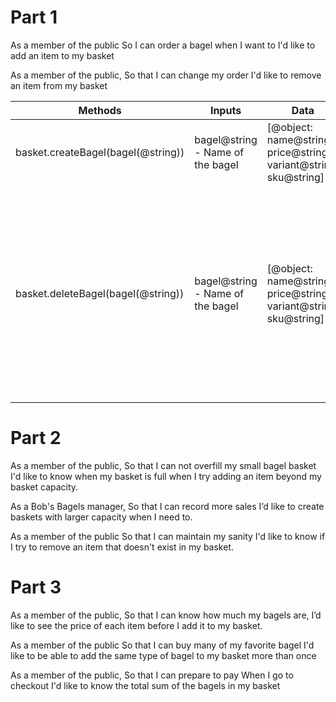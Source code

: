# Part 1
As a member of the public
So I can order a bagel when I want to
I'd like to add an item to my basket

As a member of the public,
So that I can change my order
I'd like to remove an item from my basket

| Methods                            | Inputs                           | Data                                                             | Scenario                                                                                                    | Outputs                |
|------------------------------------|----------------------------------|------------------------------------------------------------------|-------------------------------------------------------------------------------------------------------------|------------------------|
| basket.createBagel(bagel(@string)) | bagel@string - Name of the bagel | [@object: name@string, price@string, variant@string, sku@string] | A bagel that is ordered is chosen                                                                           | [@object: information] |
| basket.deleteBagel(bagel(@string)) | bagel@string - Name of the bagel | [@object: name@string, price@string, variant@string, sku@string] | The bagel that want to be deleted is passed through the method and the object gets deleted from the array.  | @string                |

# Part 2
As a member of the public,
So that I can not overfill my small bagel basket
I'd like to know when my basket is full when I try adding an item beyond my basket capacity.

As a Bob's Bagels manager,
So that I can record more sales
I’d like to create baskets with larger capacity when I need to.

As a member of the public
So that I can maintain my sanity
I'd like to know if I try to remove an item that doesn't exist in my basket. 
<!-- 
   METHOD                              INPUTS                           DATA                           SCENARIO                         OUTPUT
basket.creatBagel(@string)    @string - Name of the bagel    [@object: name@string, price@string,   if 6 bagels already in basket     @Boolean:false
                                                                id: @number]                        user won't be able to add more

basket(basketSize@number)    @number size of basket         [@object: name@string, price@string,    Manager can define basketSize      basketSize
                                                                id: @number]                        to be 10                           @Number
                                                                                                    BasketSize default is 6
basket.deleteBagel(@string)  bagel@string - Name of the bagel [@object: name@string, price@string, Is bagel does not exist in the      @string
                                                            id: @number]                           basket error displayed                                   -->                                                          

# Part 3
As a member of the public,
So that I can know how much my bagels are,
I’d like to see the price of each item before I add it to my basket.

As a member of the public
So that I can buy many of my favorite bagel
I'd like to be able to add the same type of bagel to my basket more than once

As a member of the public,
So that I can prepare to pay
When I go to checkout I'd like to know the total sum of the bagels in my basket